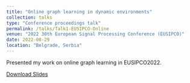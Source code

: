 ```yaml
---
title: "Online graph learning in dynamic environments"
collection: talks
type: "Conference proceedings talk"
permalink: /talks/Talk1-EUSIPCO-Online
venue: "2022 30th European Signal Processing Conference (EUSIPCO)"
date: 2022-08-29
location: "Belgrade, Serbia"
---
```

Presented my work on online graph learning in EUSIPCO2022.
<p><a href="http://kalman36912.github.io/files/slides_EUSIPCO-Online.pdf">Download Slides</a></p>


